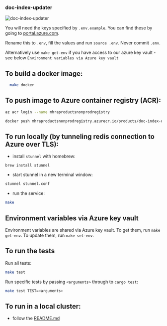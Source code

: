 ### doc-index-updater

![doc-index-updater](https://github.com/MHRA/products/workflows/doc-index-updater/badge.svg)

You will need the keys specified by `.env.example`.
You can find these by going to [portal.azure.com][azure portal].

Rename this to `.env`, fill the values and run `source .env`.
Never commit `.env`.

Alternatively use `make get-env` if you have access to our azure key vault - see below `Environment variables via Azure key vault`

## To build a docker image:

```bash
  make docker
```

## To push image to Azure container registry (ACR):

```bash
az acr login --name mhraproductsnonprodregistry

docker push mhraproductsnonprodregistry.azurecr.io/products/doc-index-updater
```

## To run locally (by tunneling redis connection to Azure over TLS):

- install `stunnel` with homebrew:

```
brew install stunnel
```

- start stunnel in a new terminal window:

```bash
stunnel stunnel.conf
```

- run the service:

```bash
make
```

## Environment variables via Azure key vault

Environment variables are shared via Azure key vault. To get them, run `make get-env`. To update them, run `make set-env`.

## To run the tests

Run all tests:

```bash
make test
```

Run specific tests by passing `<arguments>` through to `cargo test`:

```bash
make test TEST=<arguments>
```

## To run in a local cluster:

- follow the [README.md](./examples/local-cluster/README.md)

[azure portal]: https://portal.azure.com/
